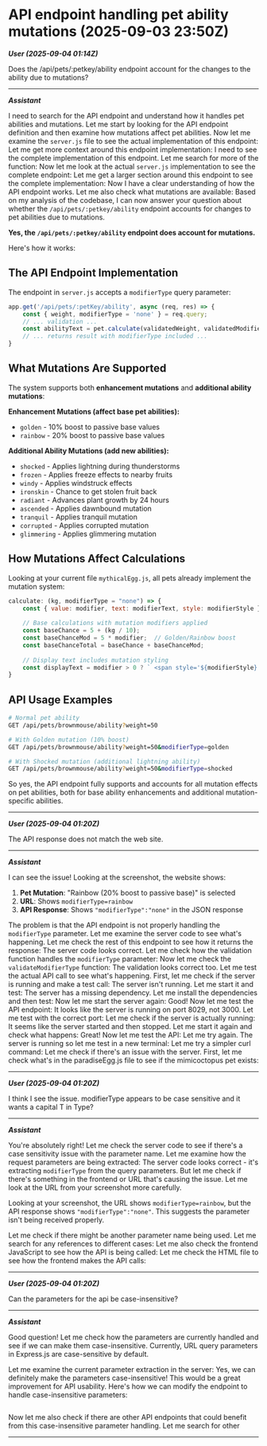 <!-- Generated by SpecStory -->

# API endpoint handling pet ability mutations (2025-09-03 23:50Z)

_**User (2025-09-04 01:14Z)**_

Does the /api/pets/:petkey/ability endpoint account for the changes to the ability due to mutations?

---

_**Assistant**_

I need to search for the API endpoint and understand how it handles pet abilities and mutations. Let me start by looking for the API endpoint definition and then examine how mutations affect pet abilities. Now let me examine the `server.js` file to see the actual implementation of this endpoint: Let me get more context around this endpoint implementation: I need to see the complete implementation of this endpoint. Let me search for more of the function: Now let me look at the actual `server.js` implementation to see the complete endpoint: Let me get a larger section around this endpoint to see the complete implementation: Now I have a clear understanding of how the API endpoint works. Let me also check what mutations are available: Based on my analysis of the codebase, I can now answer your question about whether the `/api/pets/:petkey/ability` endpoint accounts for changes to pet abilities due to mutations.

**Yes, the `/api/pets/:petkey/ability` endpoint does account for mutations.** 

Here's how it works:

## The API Endpoint Implementation

The endpoint in `server.js` accepts a `modifierType` query parameter:

```javascript
app.get('/api/pets/:petKey/ability', async (req, res) => {
    const { weight, modifierType = 'none' } = req.query;
    // ... validation ...
    const abilityText = pet.calculate(validatedWeight, validatedModifier);
    // ... returns result with modifierType included ...
}
```

## What Mutations Are Supported

The system supports both **enhancement mutations** and **additional ability mutations**:

**Enhancement Mutations (affect base pet abilities):**
- `golden` - 10% boost to passive base values
- `rainbow` - 20% boost to passive base values

**Additional Ability Mutations (add new abilities):**
- `shocked` - Applies lightning during thunderstorms
- `frozen` - Applies freeze effects to nearby fruits  
- `windy` - Applies windstruck effects
- `ironskin` - Chance to get stolen fruit back
- `radiant` - Advances plant growth by 24 hours
- `ascended` - Applies dawnbound mutation
- `tranquil` - Applies tranquil mutation
- `corrupted` - Applies corrupted mutation
- `glimmering` - Applies glimmering mutation

## How Mutations Affect Calculations

Looking at your current file `mythicalEgg.js`, all pets already implement the mutation system:

```javascript
calculate: (kg, modifierType = "none") => {
    const { value: modifier, text: modifierText, style: modifierStyle } = getModifierDetails(modifierType);
    
    // Base calculations with mutation modifiers applied
    const baseChance = 5 + (kg / 10);
    const baseChanceMod = 5 * modifier;  // Golden/Rainbow boost
    const baseChanceTotal = baseChance + baseChanceMod;
    
    // Display text includes mutation styling
    const displayText = modifier > 0 ? ` <span style='${modifierStyle}'>${modifierText}</span>` : "";
}
```

## API Usage Examples

```bash
# Normal pet ability
GET /api/pets/brownmouse/ability?weight=50

# With Golden mutation (10% boost)
GET /api/pets/brownmouse/ability?weight=50&modifierType=golden

# With Shocked mutation (additional lightning ability)
GET /api/pets/brownmouse/ability?weight=50&modifierType=shocked
```

So yes, the API endpoint fully supports and accounts for all mutation effects on pet abilities, both for base ability enhancements and additional mutation-specific abilities.

---

_**User (2025-09-04 01:20Z)**_

The API response does not match the web site.

---

_**Assistant**_

I can see the issue! Looking at the screenshot, the website shows:

1. **Pet Mutation**: "Rainbow (20% boost to passive base)" is selected
2. **URL**: Shows `modifierType=rainbow` 
3. **API Response**: Shows `"modifierType":"none"` in the JSON response

The problem is that the API endpoint is not properly handling the `modifierType` parameter. Let me examine the server code to see what's happening. Let me check the rest of this endpoint to see how it returns the response: The server code looks correct. Let me check how the validation function handles the `modifierType` parameter: Now let me check the `validateModifierType` function: The validation looks correct too. Let me test the actual API call to see what's happening. First, let me check if the server is running and make a test call: The server isn't running. Let me start it and test: The server has a missing dependency. Let me install the dependencies and then test: Now let me start the server again: Good! Now let me test the API endpoint: It looks like the server is running on port 8029, not 3000. Let me test with the correct port: Let me check if the server is actually running: It seems like the server started and then stopped. Let me start it again and check what happens: Great! Now let me test the API: Let me try again. The server is running so let me test in a new terminal: Let me try a simpler curl command: Let me check if there's an issue with the server. First, let me check what's in the paradiseEgg.js file to see if the mimicoctopus pet exists: 

---

_**User (2025-09-04 01:20Z)**_

I think I see the issue. modifierType appears to be case sensitive and it wants a capital T in Type?

---

_**Assistant**_

You're absolutely right! Let me check the server code to see if there's a case sensitivity issue with the parameter name. Let me examine how the request parameters are being extracted: The server code looks correct - it's extracting `modifierType` from the query parameters. But let me check if there's something in the frontend or URL that's causing the issue. Let me look at the URL from your screenshot more carefully.

Looking at your screenshot, the URL shows `modifierType=rainbow`, but the API response shows `"modifierType":"none"`. This suggests the parameter isn't being received properly.

Let me check if there might be another parameter name being used. Let me search for any references to different cases: Let me also check the frontend JavaScript to see how the API is being called: Let me check the HTML file to see how the frontend makes the API calls: 

---

_**User (2025-09-04 01:20Z)**_

Can the parameters for the api be case-insensitive?

---

_**Assistant**_

Good question! Let me check how the parameters are currently handled and see if we can make them case-insensitive. Currently, URL query parameters in Express.js are case-sensitive by default.

Let me examine the current parameter extraction in the server: Yes, we can definitely make the parameters case-insensitive! This would be a great improvement for API usability. Here's how we can modify the endpoint to handle case-insensitive parameters: 
```

```
Now let me also check if there are other API endpoints that could benefit from this case-insensitive parameter handling. Let me search for other 

---

